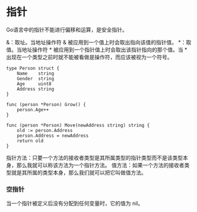 # 指针

Go语言中的指针不能进行偏移和运算，是安全指针。

&：取址。当地址操作符 & 被应用到一个值上时会取出指向该值的指针值。
*：取值。当地址操作符 * 被应用到一个指针值上时会取出该指针指向的那个值。当 * 出现在一个类型之前时就不能被看做是操作符，而应该被视为一个符号。
```
type Person struct {
    Name    string
    Gender  string
    Age     uint8
    Address string
}

func (person *Person) Grow() {
    person.Age++
}

func (person *Person) Move(newAddress string) string {
    old := person.Address
    person.Address = newAddress
    return old
}
```


指针方法：只要一个方法的接收者类型是其所属类型的指针类型而不是该类型本身，那么我就可以称该方法为一个指针方法。
值方法：如果一个方法的接收者类型就是其所属的类型本身，那么我们就可以把它叫做值方法。


### 空指针
当一个指针被定义后没有分配到任何变量时，它的值为 nil。






















